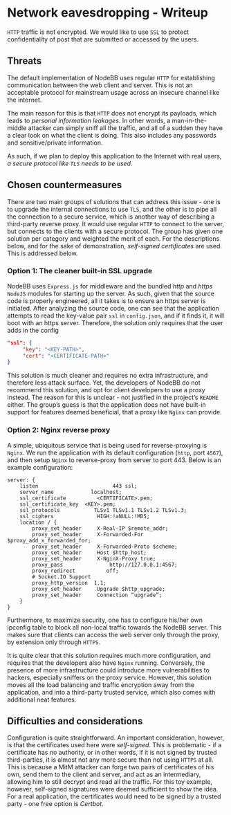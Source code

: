 # Network eavesdropping - Writeup

`HTTP` traffic is not encrypted. We would like to use `SSL` to protect confidentiality of post that are submitted or accessed by the users.

## Threats

The default implementation of NodeBB uses regular `HTTP` for establishing communication between the web client and server. This is not an acceptable protocol for mainstream usage across an insecure channel like the internet.   

The main reason for this is that `HTTP` does not encrypt its payloads, which leads to *personal information leakages*. In other words, a man-in-the-middle attacker can simply sniff all the traffic, and all of a sudden they have a clear look on what the client is doing. This also includes any passwords and sensitive/private information.   

As such, if we plan to deploy this application to the Internet with real users, *a secure protocol like `TLS` needs to be used*.

## Chosen countermeasures

There are two main groups of solutions that can address this issue - one is to upgrade the internal connections to use `TLS`, and the other is to pipe all the connection to a secure service, which is another way of describing a third-party reverse proxy. It would use regular `HTTP` to connect to the server, but connects to the clients with a secure protocol. The group has given one solution per category and weighted the merit of each. For the descriptions below, and for the sake of demonstration, *self-signed certificates* are used. This is addressed below.

### Option 1: The cleaner built-in SSL upgrade

NodeBB uses `Express.js` for middleware and the bundled *http* and *https* `NodeJS` modules for starting up the server. As such, given that the source code is properly engineered, all it takes is to ensure an https server is initiated. After analyzing the source code, one can see that the application attempts to read the key-value pair `ssl` in `config.json`, and if it finds it, it will boot with an https server. Therefore, the solution only requires that the user adds in the config

```json
"ssl": {
     "key": "<KEY-PATH>",
     "cert": "<CERTIFICATE-PATH>"
}
```

This solution is much cleaner and requires no extra infrastructure, and therefore less attack surface. Yet, the developers of NodeBB do not recommend this solution, and opt for client developers to use a proxy instead. The reason for this is unclear - not justified in the project’s `README` either. The group’s guess is that the application does not have built-in support for features deemed beneficial, that a proxy like `Nginx` can provide.

### Option 2: Nginx reverse proxy

A simple, ubiquitous service that is being used for reverse-proxying is `Nginx`. We run the application with its default configuration (`http`, port `4567`), and then setup `Nginx` to reverse-proxy from server to port 443. Below is an example configuration:

``` 
server: {
    listen                        443 ssl;
    server_name            localhost;
    ssl_certificate          <CERTIFICATE>.pem;
    ssl_certificate_key  <KEY>.pem;
    ssl_protocols           TLSv1 TLSv1.1 TLSv1.2 TLSv1.3;
    ssl_ciphers              HIGH:!aNULL:!MD5;
    location / {
        proxy_set_header     X-Real-IP $remote_addr;
        proxy_set_header     X-Forwarded-For $proxy_add_x_forwarded_for;
        proxy_set_header     X-Forwarded-Proto $scheme;
        proxy_set_header     Host $http_host;
        proxy_set_header     X-NginX-Proxy true;
        proxy_pass               http://127.0.0.1:4567;
        proxy_redirect          off;
        # Socket.IO Support
        proxy_http_version  1.1;
        proxy_set_header     Upgrade $http_upgrade;
        proxy_set_header     Connection “upgrade”;
    }     
}
```

Furthermore, to maximize security, one has to configure his/her own ipconfig table to block all non-local traffic towards the NodeBB server. This makes sure that clients can access the web server only through the proxy, by extension only through `HTTPS`.

It is quite clear that this solution requires much more configuration, and requires that the developers also have `Nginx` running. Conversely, the presence of more infrastructure could introduce more vulnerabilities to hackers, especially sniffers on the proxy service. However, this solution moves all the load balancing and traffic encryption away from the application, and into a third-party trusted service, which also comes with additional neat features.

## Difficulties and considerations

Configuration is quite straightforward. An important consideration, however, is that the certificates used here were *self-signed*. This is problematic - if a certificate has no authority, or in other words, if it is not signed by trusted third-parties, it is almost not any more secure than not using `HTTPS` at all. This is because a MitM attacker can forge two pairs of certificates of his own, send them to the client and server, and act as an intermediary, allowing him to still decrypt and read all the traffic. For this toy example, however, self-signed signatures were deemed sufficient to show the idea. For a real application, the certificates would need to be signed by a trusted party - one free option is *Certbot*.